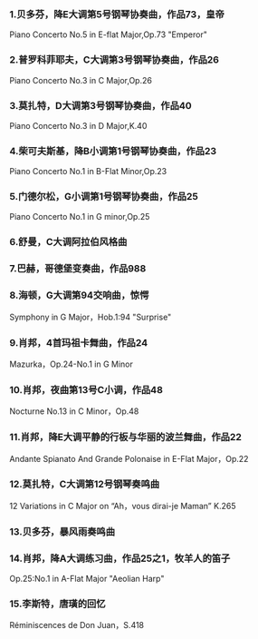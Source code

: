 ### 1.贝多芬，降E大调第5号钢琴协奏曲，作品73，皇帝

Piano Concerto No.5 in E-flat Major,Op.73 "Emperor"

### 2.普罗科菲耶夫，C大调第3号钢琴协奏曲，作品26

Piano Concerto No.3 in C Major,Op.26

### 3.莫扎特，D大调第3号钢琴协奏曲，作品40

Piano Concerto No.3 in D Major,K.40

### 4.柴可夫斯基，降B小调第1号钢琴协奏曲，作品23

Piano Concerto No.1 in B-Flat Minor,Op.23

### 5.门德尔松，G小调第1号钢琴协奏曲，作品25

Piano Concerto No.1 in G minor,Op.25

### 6.舒曼，C大调阿拉伯风格曲

### 7.巴赫，哥德堡变奏曲，作品988

### 8.海顿，G大调第94交响曲，惊愕

Symphony in G Major，Hob.1:94 "Surprise"

### 9.肖邦，4首玛祖卡舞曲，作品24

Mazurka，Op.24-No.1 in G Minor

### 10.肖邦，夜曲第13号C小调，作品48

Nocturne No.13 in C Minor，Op.48

### 11.肖邦，降E大调平静的行板与华丽的波兰舞曲，作品22

Andante Spianato And Grande Polonaise in E-Flat Major，Op.22

### 12.莫扎特，C大调第12号钢琴奏鸣曲

12 Variations in C Major on “Ah，vous dirai-je Maman” K.265

### 13.贝多芬，暴风雨奏鸣曲

### 14.肖邦，降A大调练习曲，作品25之1，牧羊人的笛子

Op.25:No.1 in A-Flat Major "Aeolian Harp"

### 15.李斯特，唐璜的回忆

Réminiscences de Don Juan，S.418

